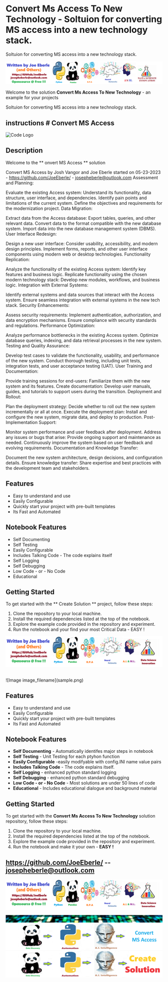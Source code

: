 
# Convert Ms Access To New Technology - Soltuion for converting MS access into a new technology stack. 
Soltuion for converting MS access into a new technology stack. 

![Image image_filename](code.png)

Welcome to the solution **Convert Ms Access To New Technology** - an example for your projects

Soltuion for converting MS access into a new technology stack. 
## instructions # Convert MS Access 

![Code Logo](unzip_automation.png)

## Description

Welcome to the ** onvert MS Access  ** solution 

Convert MS Access
by Josh Vangor and Joe Eberle started on 05-23-2023 - https://github.com/JoeEberle/ - josepheberle@outlook.com
Assessment and Planning:

Evaluate the existing Access system: Understand its functionality, data structure, user interface, and dependencies.
Identify pain points and limitations of the current system.
Define the objectives and requirements for the modernization project.
Data Migration:

Extract data from the Access database: Export tables, queries, and other relevant data.
Convert data to the format compatible with the new database system.
Import data into the new database management system (DBMS).
User Interface Redesign:

Design a new user interface: Consider usability, accessibility, and modern design principles.
Implement forms, reports, and other user interface components using modern web or desktop technologies.
Functionality Replication:

Analyze the functionality of the existing Access system: Identify key features and business logic.
Replicate functionality using the chosen modern technology stack: Develop new modules, workflows, and business logic.
Integration with External Systems:

Identify external systems and data sources that interact with the Access system.
Ensure seamless integration with external systems in the new tech stack.
Security Enhancements:

Assess security requirements: Implement authentication, authorization, and data encryption mechanisms.
Ensure compliance with security standards and regulations.
Performance Optimization:

Analyze performance bottlenecks in the existing Access system.
Optimize database queries, indexing, and data retrieval processes in the new system.
Testing and Quality Assurance:

Develop test cases to validate the functionality, usability, and performance of the new system.
Conduct thorough testing, including unit tests, integration tests, and user acceptance testing (UAT).
User Training and Documentation:

Provide training sessions for end-users: Familiarize them with the new system and its features.
Create documentation: Develop user manuals, guides, and tutorials to support users during the transition.
Deployment and Rollout:

Plan the deployment strategy: Decide whether to roll out the new system incrementally or all at once.
Execute the deployment plan: Install and configure the new system, migrate data, and deploy to production.
Post-Implementation Support:

Monitor system performance and user feedback after deployment.
Address any issues or bugs that arise: Provide ongoing support and maintenance as needed.
Continuously improve the system based on user feedback and evolving requirements.
Documentation and Knowledge Transfer:

Document the new system architecture, design decisions, and configuration details.
Ensure knowledge transfer: Share expertise and best practices with the development team and stakeholders.

## Features

- Easy to understand and use  
- Easily Configurable 
- Quickly start your project with pre-built templates
- Its Fast and Automated


## Notebook Features

- Self Documenting 
- Self Testing 
- Easily Configurable
- Includes Talking Code - The code explains itself
- Self Logging 
- Self Debugging 
- Low Code - or - No Code
- Educational 

## Getting Started

To get started with the ** Create Solution ** project, follow these steps:

1. Clone the repository to your local machine.
2. Install the required dependencies listed at the top of the notebook.
3. Explore the example code provided in the repository and experiment.
4. Run the notebook and your find your most Critical Data - EASY !

![Code Logo](developer.png)

 




<br>
![Image image_filename](sample.png)

## Features
- Easy to understand and use  
- Easily Configurable 
- Quickly start your project with pre-built templates
- Its Fast and Automated

## Notebook Features
- **Self Documenting** - Automatically identifes major steps in notebook 
- **Self Testing** - Unit Testing for each ptyhon function
- **Easily Configurable** -easily modifyable with config.INI name value pairs
- **Includes Talking Code** - The code explains itself.
- **Self Logging** - enhanced python standard logging   
- **Self Debugging** - enhanced python standard debugging
- **Low Code - or - No Code** - Most solutions are under 50 lines of code
- **Educational** - Includes educational dialogue and background material
    
## Getting Started
To get started with the **Convert Ms Access To New Technology** solution repository, follow these steps:
1. Clone the repository to your local machine.
2. Install the required dependencies listed at the top of the notebook.
3. Explore the example code provided in the repository and experiment.
4. Run the notebook and make it your own - **EASY !**
    
## https://github.com/JoeEberle/ -- josepheberle@outlook.com 
    
![Developer](developer.png)

![Brand](brand.png)
    ![additional_image](convert_msaccess.png)  <br>![additional_image](create_solution.png)  <br>